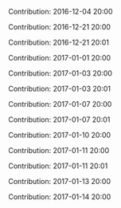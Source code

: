Contribution: 2016-12-04 20:00

Contribution: 2016-12-21 20:00

Contribution: 2016-12-21 20:01

Contribution: 2017-01-01 20:00

Contribution: 2017-01-03 20:00

Contribution: 2017-01-03 20:01

Contribution: 2017-01-07 20:00

Contribution: 2017-01-07 20:01

Contribution: 2017-01-10 20:00

Contribution: 2017-01-11 20:00

Contribution: 2017-01-11 20:01

Contribution: 2017-01-13 20:00

Contribution: 2017-01-14 20:00

